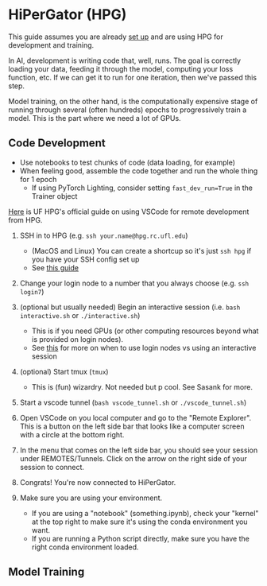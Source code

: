 # HiPerGator (HPG)

This guide assumes you are already [set up](initial_setup.md) and are using HPG for development and training.

In AI, development is writing code that, well, runs.
The goal is correctly loading your data, feeding it through the model, computing your loss function, etc.
If we can get it to run for one iteration, then we've passed this step.

Model training, on the other hand, is the computationally expensive stage of running through several (often hundreds) epochs to progressively train a model.
This is the part where we need a lot of GPUs.


## Code Development

- Use notebooks to test chunks of code (data loading, for example)
- When feeling good, assemble the code together and run the whole thing for 1 epoch
    - If using PyTorch Lighting, consider setting `fast_dev_run=True` in the Trainer object


[Here](https://help.rc.ufl.edu/doc/VS_Code_Remote_Development) is UF HPG's official guide on using VSCode for remote development from HPG.


1. SSH in to HPG (e.g. `ssh your.name@hpg.rc.ufl.edu`)
    - (MacOS and Linux) You can create a shortcup so it's just `ssh hpg` if you have your SSH config set up
    - See [this guide](https://help.rc.ufl.edu/doc/SSH_Multiplexing)
2. Change your login node to a number that you always choose (e.g. `ssh login7`)
3. (optional but usually needed) Begin an interactive session (i.e. `bash interactive.sh` or `./interactive.sh`)
    - This is if you need GPUs (or other computing resources beyond what is provided on login nodes).
    - See [this](https://help.rc.ufl.edu/doc/Development_and_Testing) for more on when to use login nodes vs using an interactive session
4. (optional) Start tmux (`tmux`)
    - This is (fun) wizardry. Not needed but p cool. See Sasank for more.
5. Start a vscode tunnel (`bash vscode_tunnel.sh` or `./vscode_tunnel.sh`)
6. Open VSCode on you local computer and go to the "Remote Explorer". This is a button on the left side bar that looks like a computer screen with a circle at the bottom right.
7. In the menu that comes on the left side bar, you should see your session under REMOTES/Tunnels. Click on the arrow on the right side of your session to connect.
8. Congrats! You're now connected to HiPerGator.

9. Make sure you are using your environment.
    - If you are using a "notebook" (something.ipynb), check your "kernel" at the top right to make sure it's using the conda environment you want.
    - If you are running a Python script directly, make sure you have the right conda environment loaded.


## Model Training
